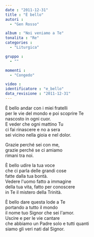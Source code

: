 ```yaml
---
date : "2011-12-31"
title : "È bello"
autori : 
  - "Gen Rosso"

album : "Noi veniamo a Te"
tonalita : "Re"
categories : 
  - "Liturgica"

gruppo : 
  - ""

momenti : 
  - "Congedo"

video : 
identificatore : "e_bello"
data_revisione : "2011-12-31"
---
```

  
  
  
È bello andar con i miei fratelli  
per le vie del mondo e poi scoprire Te  
nascosto in ogni cuor.  
E veder che ogni mattino Tu  
ci fai rinascere e no a sera  
sei vicino nella gioia e nel dolor.  
  
  
  
Grazie perché sei con me,  
grazie perché se ci amiamo  
rimani tra noi.  
  
  
  
  
È bello udire la tua voce  
che ci parla delle grandi cose  
fatte dalla tua bontà.  
Vedere l'uomo fatto a immagine  
della tua vita, fatto per conoscere  
in Te il mistero della Trinità.  
  
  
  
  
È bello dare questa lode a Te  
portando a tutto il mondo  
il nome tuo Signor che sei l'amor.  
Uscire e per le vie cantare  
che abbiamo un Padre solo e tutti quanti  
siamo gli veri nati dal Signor.  
  
  
  
  
  
